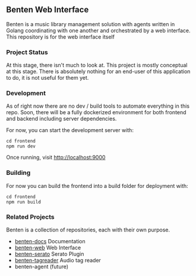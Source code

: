 Benten Web Interface
--------------------

Benten is a music library management solution with agents written in Golang coordinating with one another and orchestrated by a web interface. This repository is for the web interface itself

### Project Status

At this stage, there isn't much to look at. This project is mostly conceptual at this stage. There is absolutely nothing for an end-user of this application to do, it is not useful for them yet.

### Development

As of right now there are no dev / build tools to automate everything in this repo. Soon, there will be a fully dockerized environment for both frontend and backend including server dependencies.

For now, you can start the development server with:

```
cd frontend
npm run dev
```

Once running, visit [http://localhost:9000](http://localhost:9000)

### Building

For now you can build the frontend into a build folder for deployment with:

```
cd frontend
npm run build
```

### Related Projects

Benten is a collection of repositories, each with their own purpose.

- [benten-docs](https://github.com/chrismccluskey/benten-docs) Documentation
- [benten-web](https://github.com/chrismccluskey/benten-web) Web Interface
- [benten-serato](https://github.com/chrismccluskey/benten-serato) Serato Plugin
- [benten-tagreader](https://github.com/chrismccluskey/benten-tagreader) Audio tag reader
- benten-agent (future)